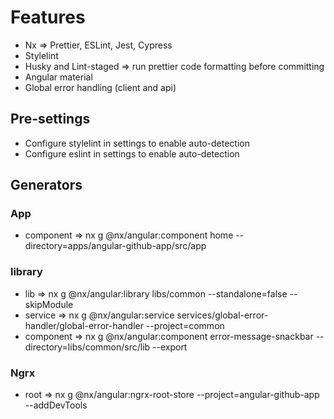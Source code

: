 # Features
- Nx => Prettier, ESLint, Jest, Cypress
- Stylelint
- Husky and Lint-staged => run prettier code formatting before committing
- Angular material
- Global error handling (client and api)

## Pre-settings
- Configure stylelint in settings to enable auto-detection
- Configure eslint in settings to enable auto-detection

## Generators
### App
- component => nx g @nx/angular:component home --directory=apps/angular-github-app/src/app

### library
- lib => nx g @nx/angular:library libs/common --standalone=false --skipModule
- service => nx g @nx/angular:service services/global-error-handler/global-error-handler --project=common
- component => nx g @nx/angular:component error-message-snackbar --directory=libs/common/src/lib --export

### Ngrx
- root => nx g @nx/angular:ngrx-root-store --project=angular-github-app --addDevTools
